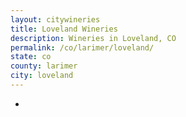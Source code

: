 ```yaml
---
layout: citywineries
title: Loveland Wineries
description: Wineries in Loveland, CO
permalink: /co/larimer/loveland/
state: co
county: larimer
city: loveland
---
```

-
